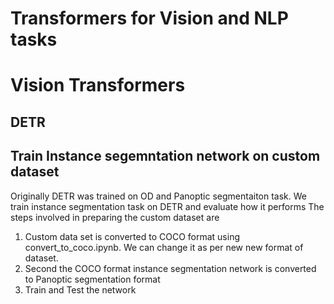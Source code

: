 # Transformers for Vision and NLP tasks

# Vision Transformers

## DETR
## Train Instance segemntation network on custom dataset
Originally DETR was trained on OD and Panoptic segmentaiton task. We train instance segmentation task on DETR and evaluate how it performs
The steps involved in preparing the custom dataset are 
1) Custom data set is converted to COCO format using convert_to_coco.ipynb. We can change it as per new new format of dataset.
2) Second the COCO format instance segmentation network is converted to Panoptic segmentation format
3) Train and Test the network


